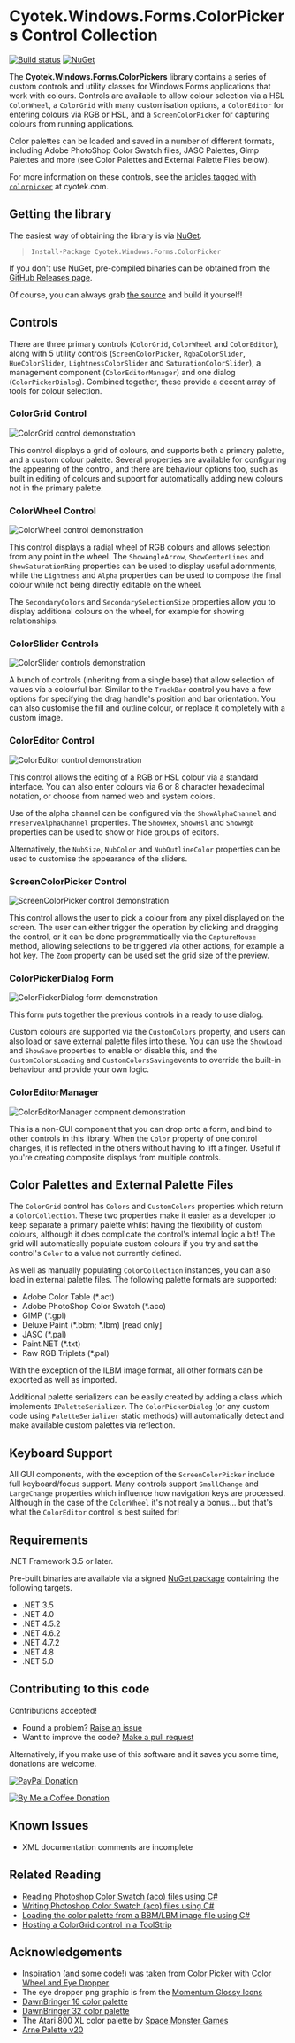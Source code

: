 # Cyotek.Windows.Forms.ColorPickers Control Collection

[![Build status][cibadge]][ci] [![NuGet][nugetbadge]][nuget]

The **Cyotek.Windows.Forms.ColorPickers** library contains a
series of custom controls and utility classes for Windows Forms
applications that work with colours. Controls are available to
allow colour selection via a HSL `ColorWheel`, a `ColorGrid`
with many customisation options, a `ColorEditor` for entering
colours via RGB or HSL, and a `ScreenColorPicker` for capturing
colours from running applications.

Color palettes can be loaded and saved in a number of different
formats, including Adobe PhotoShop Color Swatch files, JASC
Palettes, Gimp Palettes and more (see Color Palettes and
External Palette Files below).

For more information on these controls, see the [articles tagged
with `colorpicker`][blogtag] at cyotek.com.

## Getting the library

The easiest way of obtaining the library is via [NuGet][nuget].

> `Install-Package Cyotek.Windows.Forms.ColorPicker`

If you don't use NuGet, pre-compiled binaries can be obtained
from the [GitHub Releases page][ghrel].

Of course, you can always grab [the source][ghsrc] and build it
yourself!

## Controls

There are three primary controls (`ColorGrid`, `ColorWheel` and
`ColorEditor`), along with 5 utility controls
(`ScreenColorPicker`, `RgbaColorSlider`, `HueColorSlider`,
`LightnessColorSlider` and `SaturationColorSlider`), a
management component (`ColorEditorManager`) and one dialog
(`ColorPickerDialog`). Combined together, these provide a decent
array of tools for colour selection.

### ColorGrid Control

![ColorGrid control demonstration][colorgridscreen]

This control displays a grid of colours, and supports both a
primary palette, and a custom colour palette. Several properties
are available for configuring the appearing of the control, and
there are behaviour options too, such as built in editing of
colours and support for automatically adding new colours not in
the primary palette.

### ColorWheel Control

![ColorWheel control demonstration][colorwheelscreen]

This control displays a radial wheel of RGB colours and allows
selection from any point in the wheel. The `ShowAngleArrow`,
`ShowCenterLines` and `ShowSaturationRing` properties can be
used to display useful adornments, while the `Lightness` and
`Alpha` properties can be used to compose the final colour while
not being directly editable on the wheel.

The `SecondaryColors` and `SecondarySelectionSize` properties
allow you to display additional colours on the wheel, for
example for showing relationships.

### ColorSlider Controls

![ColorSlider controls demonstration][colorsliderscreen]

A bunch of controls (inheriting from a single base) that allow
selection of values via a colourful bar. Similar to the
`TrackBar` control you have a few options for specifying the
drag handle's position and bar orientation. You can also
customise the fill and outline colour, or replace it completely
with a custom image.

### ColorEditor Control

![ColorEditor control demonstration][coloreditorscreen]

This control allows the editing of a RGB or HSL colour via a
standard interface. You can also enter colours via 6 or 8
character hexadecimal notation, or choose from named web and
system colors.

Use of the alpha channel can be configured via the
`ShowAlphaChannel` and `PreserveAlphaChannel` properties. The
`ShowHex`, `ShowHsl` and `ShowRgb` properties can be used to
show or hide groups of editors.

Alternatively, the `NubSize`, `NubColor` and `NubOutlineColor`
properties can be used to customise the appearance of the
sliders.

### ScreenColorPicker Control

![ScreenColorPicker control demonstration][screenpickerscreen]

This control allows the user to pick a colour from any pixel
displayed on the screen. The user can either trigger the
operation by clicking and dragging the control, or it can be
done programmatically via the `CaptureMouse` method, allowing
selections to be triggered via other actions, for example a hot
key. The `Zoom` property can be used set the grid size of the
preview.

### ColorPickerDialog Form

![ColorPickerDialog form demonstration][colordialogscreen]

This form puts together the previous controls in a ready to use
dialog.

Custom colours are supported via the `CustomColors` property,
and users can also load or save external palette files into
these. You can use the `ShowLoad` and `ShowSave` properties to
enable or disable this, and the `CustomColorsLoading` and
`CustomColorsSaving`events to override the built-in behaviour
and provide your own logic.

### ColorEditorManager

![ColorEditorManager compnent demonstration][coloreditormanagerscreen]

This is a non-GUI component that you can drop onto a form, and
bind to other controls in this library. When the `Color`
property of one control changes, it is reflected in the others
without having to lift a finger. Useful if you're creating
composite displays from multiple controls.

## Color Palettes and External Palette Files

The `ColorGrid` control has `Colors` and `CustomColors`
properties which return a `ColorCollection`. These two
properties make it easier as a developer to keep separate a
primary palette whilst having the flexibility of custom colours,
although it does complicate the control's internal logic a bit!
The grid will automatically populate custom colours if you try
and set the control's `Color` to a value not currently defined.

As well as manually populating `ColorCollection` instances, you
can also load in external palette files. The following palette
formats are supported:

* Adobe Color Table (*.act)
* Adobe PhotoShop Color Swatch (*.aco)
* GIMP (*.gpl)
* Deluxe Paint (*.bbm; *.lbm) [read only]
* JASC (*.pal)
* Paint.NET (*.txt)
* Raw RGB Triplets (*.pal)

With the exception of the ILBM image format, all other formats
can be exported as well as imported.

Additional palette serializers can be easily created by adding a
class which implements `IPaletteSerializer`. The
`ColorPickerDialog` (or any custom code using
`PaletteSerializer` static methods) will automatically detect
and make available custom palettes via reflection.

## Keyboard Support

All GUI components, with the exception of the
`ScreenColorPicker` include full keyboard/focus support. Many
controls support `SmallChange` and `LargeChange` properties
which influence how navigation keys are processed. Although in
the case of the `ColorWheel` it's not really a bonus... but
that's what the `ColorEditor` control is best suited for!

## Requirements

.NET Framework 3.5 or later.

Pre-built binaries are available via a signed [NuGet
package][nuget] containing the following targets.

* .NET 3.5
* .NET 4.0
* .NET 4.5.2
* .NET 4.6.2
* .NET 4.7.2
* .NET 4.8
* .NET 5.0

## Contributing to this code

Contributions accepted!

* Found a problem? [Raise an issue][ghissue]
* Want to improve the code? [Make a pull request][ghpull]

Alternatively, if you make use of this software and it saves you
some time, donations are welcome.

[![PayPal Donation][paypalimg]][paypal]

[![By Me a Coffee Donation][bmacimg]][bmac]

## Known Issues

* XML documentation comments are incomplete

## Related Reading

* [Reading Photoshop Color Swatch (aco) files using C#]
* [Writing Photoshop Color Swatch (aco) files using C#]
* [Loading the color palette from a BBM/LBM image file using C#]
* [Hosting a ColorGrid control in a ToolStrip]

## Acknowledgements

* Inspiration (and some code!) was taken from [Color Picker with
  Color Wheel and Eye Dropper]
* The eye dropper png graphic is from the [Momentum Glossy
  Icons]
* [DawnBringer 16 color palette]
* [DawnBringer 32 color palette]
* The Atari 800 XL color palette by [Space Monster Games]
* [Arne Palette v20]

[Color Picker with Color Wheel and Eye Dropper]: http://www.codeproject.com/Articles/21965/Color-Picker-with-Color-Wheel-and-Eye-Dropper
[Momentum Glossy Icons]: http://www.iconfinder.com/icondetails/84569/32/eyedropper_icon
[DawnBringer 16 color palette]: http://www.pixeljoint.com/forum/forum_posts.asp?TID=12795
[DawnBringer 32 color palette]: http://www.pixeljoint.com/forum/forum_posts.asp?TID=16247
[Space Monster Games]: http://www.spacemonsters.co.uk/2011/10/the-atari-colour-palette/
[Arne Palette v20]: http://androidarts.com/palette/16pal.htm

[Reading Photoshop Color Swatch (aco) files using C#]: http://cyotek.com/blog/reading-photoshop-color-swatch-aco-files-using-csharp
[Writing Photoshop Color Swatch (aco) files using C#]: http://cyotek.com/blog/writing-photoshop-color-swatch-aco-files-using-csharp
[Loading the color palette from a BBM/LBM image file using C#]: http://cyotek.com/blog/loading-the-color-palette-from-a-bbm-lbm-image-file-using-csharp
[Hosting a ColorGrid control in a ToolStrip]: http://www.cyotek.com/blog/hosting-a-colorgrid-control-in-a-toolstrip

[blogtag]: http://www.cyotek.com/blog/tag/colorpicker
[colorgridscreen]: res/cp-colorgridcontrol.png
[colorwheelscreen]: res/cp-colorwheelcontrol.png
[colorsliderscreen]: res/cp-colorslidercontrols.png
[coloreditorscreen]: res/cp-coloreditorcontrol.png
[screenpickerscreen]: res/cp-screencolorpickercontrol.png
[colordialogscreen]: res/cp-colorpickerdialog.png
[coloreditormanagerscreen]: res/cp-coloreditormanager.gif

[nuget]: https://www.nuget.org/packages/Cyotek.Windows.Forms.ColorPicker/
[nugetbadge]: https://img.shields.io/nuget/vpre/Cyotek.Windows.Forms.ColorPicker

[ci]: https://ci.appveyor.com/project/cyotek/cyotek-windows-forms-colorpicker
[cibadge]: https://img.shields.io/appveyor/build/cyotek/cyotek-windows-forms-colorpicker

[ghissue]: https://github.com/cyotek/Cyotek.Windows.Forms.ColorPicker/issues
[ghpull]: https://github.com/cyotek/Cyotek.Windows.Forms.ColorPicker/pulls
[ghrel]: https://github.com/cyotek/Cyotek.Windows.Forms.ColorPicker/releases
[ghsrc]: https://github.com/cyotek/Cyotek.Windows.Forms.ColorPicker

[paypal]: https://www.paypal.me/cyotek
[paypalimg]: https://static.cyotek.com/assets/images/donate.gif
[bmac]: https://www.buymeacoffee.com/cyotek
[bmacimg]: https://static.cyotek.com/assets/images/bmac.png

